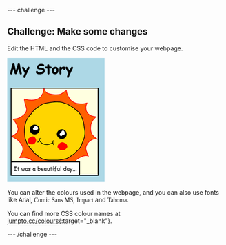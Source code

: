 --- challenge ---
## Challenge: Make some changes
Edit the HTML and the CSS code to customise your webpage.

![screenshot](images/story-changes.png)

You can alter the colours used in the webpage, and you can also use fonts like <span style="font-family: Arial;">Arial</span>, <span style="font-family: Comic Sans MS;">Comic Sans MS</span>, <span style="font-family: Impact;">Impact</span> and <span style="font-family: Tahoma;">Tahoma</span>.

You can find more CSS colour names at [jumpto.cc/colours](http://jumpto.cc/colours){:target="_blank"}.

--- /challenge ---
